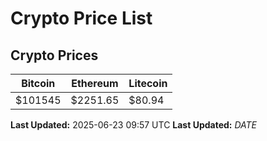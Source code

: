 # Crypto Price List

## Crypto Prices
| Bitcoin | Ethereum | Litecoin |
| ------- | -------- | -------- |
| $101545 | $2251.65 | $80.94 |
**Last Updated:** 2025-06-23 09:57 UTC
**Last Updated:** $DATE$
